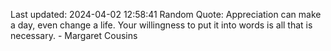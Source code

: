 Last updated: 2024-04-02 12:58:41
Random Quote: Appreciation can make a day, even change a life. Your willingness to put it into words is all that is necessary. - Margaret Cousins
